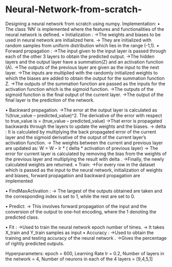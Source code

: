 # Neural-Network-from-scratch-
Designing a neural network from scratch using numpy.
Implementation:
•	The class ‘NN’ is implemented where the features and functionalities of the neural network is defined.
•	Initialization : 
->The weights and biases to be used in neural network are initialized here.
-> They are initialized with random samples from uniform distribution which lies in the range (-1,1).
•	Forward propagation :
->The input given to the input layer is passed through each of the other 3 layers to obtain the predicted output.
->The hidden layers and the output layer have a summation(Z) and an activation function (A).
->The outputs of the previous layer are given as the input to the next layer.
->The inputs are multiplied with the randomly initialized weights to which the biases are added to obtain the output for the summation function Z.
->The outputs of the summation function are passed as the inputs for the activation function which is the sigmoid function.
->The outputs of the sigmoid function is the final output of the current layer.
->The output of the final layer is the prediction of the network.

•	Backward propagation:
->The error at the output layer is calculated as
 ½(true_value – predicted_value)^2. The derivative of the error with respect to true_value is = (true_value – predicted_value)
->That error is propagated backwards through the layers to update the weights and the biases.
-> delta : It is calculated by multiplying the back propagated error of the current layer and the sigmoid derivative of the output of the current layer’s activation function.
-> The weights between the current and previous layer are updated as:
W = W – lr * ( delta * activation of previous layer)
-> The error for current layer is calculated by  removing the bias from the weights of the previous layer and multiplying the result with delta .
->Finally, the newly calculated weights are returned.
•	Train: 
->For every row in the dataset which is passed as the input to the neural network, initialization of weights and biases, forward propagation and backward propagation are implemented

•	FindMaxActivation :
-> The largest of the outputs obtained are taken and the corresponding index is set to 1, while the rest are set to 0.


•	Predict:
->  This involves forward propagation of the input and the conversion of the output to one-hot encoding, where the 1 denoting the predicted class.

•	Fit :
->Used to train the neural network epoch number of times.
-> It takes X_train and Y_train samples as input
•	Accuracy :
->Used to obtain the training and testing accuracy of the neural network .
->Gives the percentage of rightly predicted outputs.


Hyperparameters: epoch = 600, Learning Rate lr = 0.2, Number of layers in the network = 4, Number of neurons in each of the 4 layers = [9,4,5,1]
